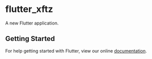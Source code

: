 # flutter_xftz

A new Flutter application.

## Getting Started

For help getting started with Flutter, view our online
[documentation](https://flutter.io/).
